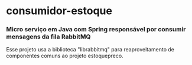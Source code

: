 <h1>consumidor-estoque</h1>

<h3>Micro serviço em Java com Spring responsável por consumir mensagens da fila RabbitMQ</h3>


Esse projeto usa a biblioteca "librabbitmq" para reaproveitamento de componentes comuns ao projeto estoquepreco.